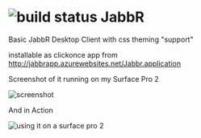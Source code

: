 ![build status](http://img.shields.io/appveyor/ci/davepermen/jabbr.svg?style=flat-square)
JabbR
=====

Basic JabbR Desktop Client with css theming "support"


installable as clickonce app from http://jabbrapp.azurewebsites.net/Jabbr.application

Screenshot of it running on my Surface Pro 2

![screenshot](http://i.imgur.com/u0XdSre.png)

And in Action

![using it on a surface pro 2](http://i.imgur.com/FYPybFP.jpg)
